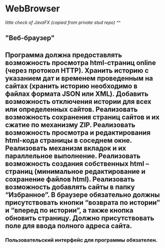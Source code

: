 # WebBrowser
_little check of JavaFX (copied from private stud repo) ^^_

## "Веб-браузер"
## Программа должна предоставлять возможность просмотра html-страниц online (через протокол HTTP). Хранить историю с указанием дат и временем проведенным на сайтах (хранить историю необходимо в файлах формата JSON или XML). Добавить возможность отключения истории для всех или определенных сайтов. Реализовать возможность сохранения страниц сайтов и их сжатие по механизму ZIP. Реализовать возможность просмотра и редактирования html-кода страницы в соседнем окне. Реализовать механизм вкладок и их параллельное выполнение. Реализовать возможность создания собственных html – страниц (минимальное редактирование и сохранение файлов html). Реализовать возможность добавлять сайты в папку “Избранное”. В браузере обязательно должны присутствовать кнопки “возврата по истории” и “вперед по истории”, а также кнопка обновить страницу. Должно присутствовать поле для ввода полного адреса сайта.

### Пользовательский интерфейс для программы обязателен.
